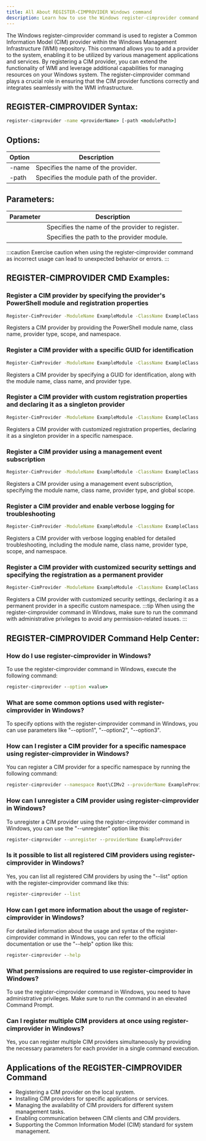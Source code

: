 ```yaml
---
title: All About REGISTER-CIMPROVIDER Windows command
description: Learn how to use the Windows register-cimprovider command to register a Common Information Model (CIM) provider efficiently.
---
```


The Windows register-cimprovider command is used to register a Common Information Model (CIM) provider within the Windows Management Infrastructure (WMI) repository. This command allows you to add a provider to the system, enabling it to be utilized by various management applications and services. By registering a CIM provider, you can extend the functionality of WMI and leverage additional capabilities for managing resources on your Windows system. The register-cimprovider command plays a crucial role in ensuring that the CIM provider functions correctly and integrates seamlessly with the WMI infrastructure.

## REGISTER-CIMPROVIDER Syntax:
```cmd
register-cimprovider -name <providerName> [-path <modulePath>]
```
## Options:
| Option       | Description                           |
|--------------|---------------------------------------|
| -name        | Specifies the name of the provider.   |
| -path        | Specifies the module path of the provider. |

## Parameters:
| Parameter     | Description                                  |
|---------------|----------------------------------------------|
| <providerName> | Specifies the name of the provider to register. |
| <modulePath>   | Specifies the path to the provider module.     |

:::caution
Exercise caution when using the register-cimprovider command as incorrect usage can lead to unexpected behavior or errors.
:::
## REGISTER-CIMPROVIDER CMD Examples:
### Register a CIM provider by specifying the provider's PowerShell module and registration properties
```cmd
Register-CimProvider -ModuleName ExampleModule -ClassName ExampleClass -ProviderType Managed -Scope Global -Namespace Root\Example
```
Registers a CIM provider by providing the PowerShell module name, class name, provider type, scope, and namespace.

### Register a CIM provider with a specific GUID for identification
```cmd
Register-CimProvider -ModuleName ExampleModule -ClassName ExampleClass -ProviderType WMI -ProviderGuid "a1b2c3d4-e5f6-7g8-9h0i-j1k2l3m4n5o6"
```
Registers a CIM provider by specifying a GUID for identification, along with the module name, class name, and provider type.

### Register a CIM provider with custom registration properties and declaring it as a singleton provider
```cmd
Register-CimProvider -ModuleName ExampleModule -ClassName ExampleClass -ProviderType Managed -Scope Local -Namespace Root\Custom -Singleton
```
Registers a CIM provider with customized registration properties, declaring it as a singleton provider in a specific namespace.

### Register a CIM provider using a management event subscription
```cmd
Register-CimProvider -ModuleName ExampleModule -ClassName ExampleClass -ProviderType WMI -Scope Global -Subscription
```
Registers a CIM provider using a management event subscription, specifying the module name, class name, provider type, and global scope.

### Register a CIM provider and enable verbose logging for troubleshooting
```cmd
Register-CimProvider -ModuleName ExampleModule -ClassName ExampleClass -ProviderType Managed -Scope Global -Namespace Root\Example -Verbose
```
Registers a CIM provider with verbose logging enabled for detailed troubleshooting, including the module name, class name, provider type, scope, and namespace.

### Register a CIM provider with customized security settings and specifying the registration as a permanent provider
```cmd
Register-CimProvider -ModuleName ExampleModule -ClassName ExampleClass -ProviderType Managed -Scope Global -Namespace Root\Custom -Secure
```
Registers a CIM provider with customized security settings, declaring it as a permanent provider in a specific custom namespace.
:::tip
When using the register-cimprovider command in Windows, make sure to run the command with administrative privileges to avoid any permission-related issues.
:::

## REGISTER-CIMPROVIDER Command Help Center:

### How do I use register-cimprovider in Windows?
To use the register-cimprovider command in Windows, execute the following command:
```cmd
register-cimprovider --option <value>
```

### What are some common options used with register-cimprovider in Windows?
To specify options with the register-cimprovider command in Windows, you can use parameters like "--option1", "--option2", "--option3".

### How can I register a CIM provider for a specific namespace using register-cimprovider in Windows?
You can register a CIM provider for a specific namespace by running the following command:
```cmd
register-cimprovider --namespace Root\CIMv2 --providerName ExampleProvider
```

### How can I unregister a CIM provider using register-cimprovider in Windows?
To unregister a CIM provider using the register-cimprovider command in Windows, you can use the "--unregister" option like this:
```cmd
register-cimprovider --unregister --providerName ExampleProvider
```

### Is it possible to list all registered CIM providers using register-cimprovider in Windows?
Yes, you can list all registered CIM providers by using the "--list" option with the register-cimprovider command like this:
```cmd
register-cimprovider --list
```

### How can I get more information about the usage of register-cimprovider in Windows?
For detailed information about the usage and syntax of the register-cimprovider command in Windows, you can refer to the official documentation or use the "--help" option like this:
```cmd
register-cimprovider --help
```

### What permissions are required to use register-cimprovider in Windows?
To use the register-cimprovider command in Windows, you need to have administrative privileges. Make sure to run the command in an elevated Command Prompt.

### Can I register multiple CIM providers at once using register-cimprovider in Windows?
Yes, you can register multiple CIM providers simultaneously by providing the necessary parameters for each provider in a single command execution.


## Applications of the REGISTER-CIMPROVIDER Command

- Registering a CIM provider on the local system.
- Installing CIM providers for specific applications or services.
- Managing the availability of CIM providers for different system management tasks.
- Enabling communication between CIM clients and CIM providers.
- Supporting the Common Information Model (CIM) standard for system management.